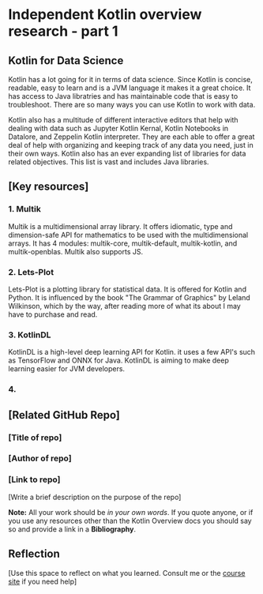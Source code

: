 # Independent Kotlin overview research - part 1

## Kotlin for Data Science
Kotlin has a lot going for it in terms of data science. Since Kotlin is concise, readable, easy to learn and is a JVM language it makes it a great choice. It has access to Java libratries and has maintainable code that is easy to troubleshoot. There are so many ways you can use Kotlin to work with data.

Kotlin also has a multitude of different interactive editors that help with dealing with data such as Jupyter Kotlin Kernal, Kotlin Notebooks in Datalore, and Zeppelin Kotlin interpreter. They are each able to offer a great deal of help with organizing and keeping track of any data you need, just in their own ways. Kotlin also has an ever expanding list of libraries for data related objectives. This list is vast and includes Java libraries.

## \[Key resources\]
### 1. Multik
Multik is a multidimensional array library. It offers idiomatic, type and dimension-safe API for mathematics to be used with the multidimensional arrays. It has 4 modules: multik-core, multik-default, multik-kotlin, and multik-openblas. Multik also supports JS. 
### 2. Lets-Plot
Lets-Plot is a plotting library for statistical data. It is offered for Kotlin and Python. It is influenced by the book "The Grammar of Graphics" by Leland Wilkinson, which by the way, after reading more of what its about I may have to purchase and read.
### 3. KotlinDL
KotlinDL is a high-level deep learning API for Kotlin. it uses a few API's such as TensorFlow and ONNX for Java. KotlinDL is aiming to make deep learning easier for JVM developers. 
### 4. 

## \[Related GitHub Repo\]
### \[Title of repo\]
### \[Author of repo\]
### \[Link to repo\]

\[Write a brief description on the purpose of the repo\]

**Note:** All your work should be *in your own words*. If you quote anyone, or if you use any resources other than the Kotlin Overview docs you should say so and provide a link in a **Bibliography**.

## Reflection
\[Use this space to reflect on what you learned. Consult me or the [course site](https://ash-teach.github.io/dgl-204/#/dgl204-2022fa/week-01#assignments) if you need help\]
